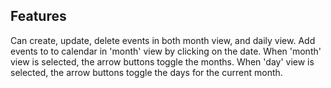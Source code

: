 ## Features

Can create, update, delete events in both month view, and daily view. Add events to to calendar in 'month' view by clicking on the date. When 'month' view is selected, the arrow buttons toggle the months. When 'day' view is selected, the arrow buttons toggle the days for the current month.
